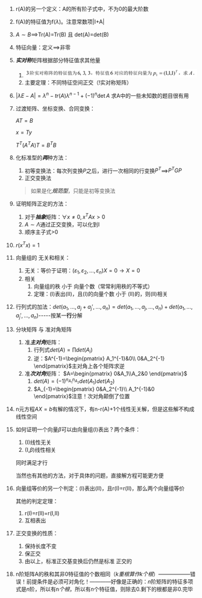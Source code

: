 1. r(A)的另一个定义：A的所有阶子式中，不为0的最大阶数
2. f(A)的特征值为f($\lambda$)。注意常数项|I+A|
3. $A\sim B$==>Tr(A)=Tr(B) 且 det(A)=det(B)
4. 特征向量：定义==>非零
5. ***实对称***矩阵根据部分特征值求其他量
   1. ![](2019-09-22-08-09-09.png)
   2. 主要定理：不同特征空间正交（!实对称矩阵）
6. $|\lambda E-A|=\lambda^n-tr(A)\lambda^{n-1}+(-1)^n\det{A}$ 求A中的一些未知数的题目很有用
7. 过渡矩阵、坐标变换、合同变换：
   
   $AT=B$

   $x=Ty$

   $T^T(A^TA)T=B^TB$
8. 化标准型的***两***种方法：
   1. 初等变换法：每次列变换$P$之后，进行一次相同的行变换$P^T$==>$P^TGP$
   2. 正交变换法

    > 如果是化***规范型***，只能是初等变换法
9. 证明矩阵正定的方法：
   1.  对于***抽象***矩阵：$\forall x\ne0,x^TAx>0$
   2.  $A\sim\Lambda$通过正交变换，可以化到I
   3.  顺序主子式>0
10. $r(x^Tx)=1$
11. 向量组的 无关和相关：
    1.  无关：等价于证明：$(\varepsilon_1,\varepsilon_2,...,\varepsilon_n)X=0\rightarrow X=0$
    2.  相关
        1.  向量组的秩 小于 向量个数（常常利用秩的不等式）
        2.  定理：(I)表出(II)，且(I)的向量个数 小于 (II)的，则(II)相关
12. 行列式的加法：$det(a_1,...,a_j+a_j',...,a_n)=det(a_1,...,a_j,...,a_n)+det(a_1,...,a_j',...,a_n)$-----按某一****行****分解
13. 分块矩阵 与 准对角矩阵
    1. 准***主对角***矩阵：
       1. 行列式$det(A)=\prod det(A_i)$
       2. 逆：$A^{-1}=\begin{pmatrix}
           A_1^{-1}&0\\
           0&A_2^{-1}
       \end{pmatrix}$主对角上各个矩阵求逆
    2. 准***次对角***矩阵：
       $A=\begin{pmatrix}
           0&A_1\\A_2&0
       \end{pmatrix}$
       1. $det(A)=(-1)^{n_{A_1}n_{A_2}}det(A_1)det(A_2)$
       2. $A_{-1}=\begin{pmatrix}
           0&A_2^{-1}\\
           A_1^{-1}&0
       \end{pmatrix}$注意！次对角颠倒了位置
14. n元方程$AX=b$有解的情况下，有n-r(A)+1个线性无关解，但是这些解不构成线性空间
15. 如何证明一个向量$\beta$可以由向量组(I)表出？两个条件：
    1.  (I)线性无关
    2.  (I,$\beta$)线性相关

    同时满足才行

    当然也有其他的方法，对于具体的问题，直接解方程可能更方便
16. 向量组等价的另一个判定：(I)表出(II)，且r(I)=r(II)，那么两个向量组等价   

    其他的判定定理：
    1. r(I)=r(II)=r(I,II)
    2. 互相表出
17. 正交变换的性质：
    1.  保持长度不变
    2.  保正交
    3.  由以上，标准正交基变换后仍然是标准 正交的

18. n阶矩阵A的秩和其非0特征值的个数相同（*k重根算作k个根*）——————错误！前提条件是必须可对角化！————好像是正确的：$n$阶矩阵的特征多项式是$n$阶，所以有n$个根，$所以有$n$个特征值，则除去0.剩下的根都是非0.完毕